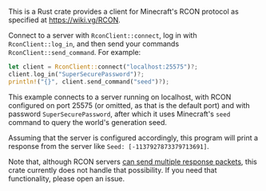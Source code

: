 This is a Rust crate provides a client for Minecraft's RCON protocol as specified at <https://wiki.vg/RCON>.

Connect to a server with `RconClient::connect`, log in with `RconClient::log_in`, and then send your commands `RconClient::send_command`.
For example:

```rust
let client = RconClient::connect("localhost:25575")?;
client.log_in("SuperSecurePassword")?;
println!("{}", client.send_command("seed")?);
```

This example connects to a server running on localhost,
with RCON configured on port 25575 (or omitted, as that is the default port)
and with password `SuperSecurePassword`,
after which it uses Minecraft's `seed` command to query the world's generation seed.

Assuming that the server is configured accordingly, this program will print a response from the server like `Seed: [-1137927873379713691]`.

Note that, although RCON servers [can send multiple response packets](https://wiki.vg/RCON#Fragmentation), this crate currently does not handle that possibility.
If you need that functionality, please open an issue.